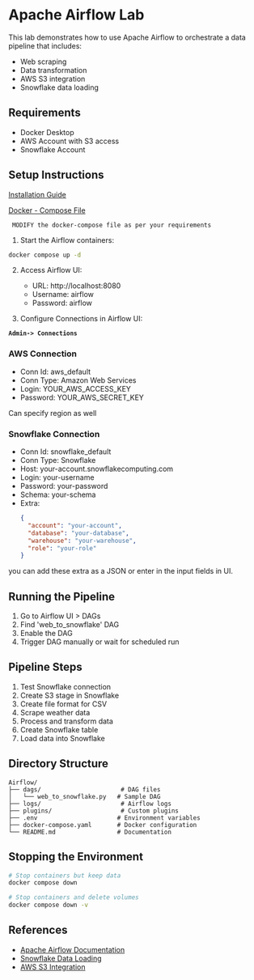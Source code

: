 # Apache Airflow Lab

This lab demonstrates how to use Apache Airflow to orchestrate a data pipeline that includes:
- Web scraping
- Data transformation
- AWS S3 integration
- Snowflake data loading

## Requirements

- Docker Desktop
- AWS Account with S3 access
- Snowflake Account

## Setup Instructions

[Installation Guide](https://airflow.apache.org/docs/apache-airflow/stable/howto/docker-compose/index.html)

[Docker - Compose File](https://airflow.apache.org/docs/apache-airflow/2.10.4/docker-compose.yaml)



` MODIFY the docker-compose file as per your requirements`

1. Start the Airflow containers:
```bash
docker compose up -d
```

2. Access Airflow UI:
   - URL: http://localhost:8080
   - Username: airflow
   - Password: airflow

3. Configure Connections in Airflow UI:

**`Admin-> Connections`**

### AWS Connection
   - Conn Id: aws_default
   - Conn Type: Amazon Web Services
   - Login: YOUR_AWS_ACCESS_KEY
   - Password: YOUR_AWS_SECRET_KEY

Can specify region as well

### Snowflake Connection
   - Conn Id: snowflake_default
   - Conn Type: Snowflake
   - Host: your-account.snowflakecomputing.com
   - Login: your-username
   - Password: your-password
   - Schema: your-schema
   - Extra: 
     ```json
     {
       "account": "your-account",
       "database": "your-database",
       "warehouse": "your-warehouse",
       "role": "your-role"
     }
     ```
you can add these extra as a JSON or enter in the input fields in UI.

## Running the Pipeline

1. Go to Airflow UI > DAGs
2. Find 'web_to_snowflake' DAG
3. Enable the DAG
4. Trigger DAG manually or wait for scheduled run

## Pipeline Steps

1. Test Snowflake connection
2. Create S3 stage in Snowflake
3. Create file format for CSV
4. Scrape weather data
5. Process and transform data
6. Create Snowflake table
7. Load data into Snowflake

## Directory Structure
```
Airflow/
├── dags/                      # DAG files
│   └── web_to_snowflake.py   # Sample DAG
├── logs/                      # Airflow logs
├── plugins/                   # Custom plugins
├── .env                      # Environment variables
├── docker-compose.yaml       # Docker configuration
└── README.md                 # Documentation
```

## Stopping the Environment
```bash
# Stop containers but keep data
docker compose down

# Stop containers and delete volumes
docker compose down -v
```

## References
- [Apache Airflow Documentation](https://airflow.apache.org/docs/)
- [Snowflake Data Loading](https://docs.snowflake.com/en/user-guide/data-load-overview)
- [AWS S3 Integration](https://docs.aws.amazon.com/AmazonS3/latest/userguide/Welcome.html)